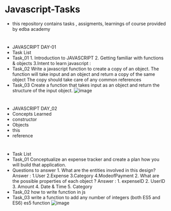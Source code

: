 # Javascript-Tasks
- this repository contains tasks , assigments, learnings of course provided by edba academy
#
- JAVASCRIPT DAY-01
- Task List
- Task_01 1. Introduction to JAVASCRIPT 2. Getting familiar with functions & objects 3.Intent to learn javascript :
- Task_02 Write a javascript function to create a copy of an object. The function will take input and an object and return a copy of the same object The copy should take care of any common references
- Task_03 Create a function that takes input as an object and return the structure of the input object.
 ![image](https://github.com/nupoorkedare2002/Javascript-bootcamp-/assets/143624372/eefc74b4-1b1a-44ac-ba6c-a475bdaee6d4)


#
- JAVASCRIPT DAY_02
- Concepts Learned
- constructor
- Objects
- this
- reference
#  
- Task List
- Task_01 Conceptualize an expense tracker and create a plan how you will build that application.
- Questions to answer 1. What are the entities involved in this design? Answer : 1.User 2.Expense 3.Category 4.ModeofPayment 2. What are the possible properties of each object ? Answer : 1. expenseID 2. UserID 3. Amount 4. Date & Time 5. Category
- Task_02 how to write function in js
- Task_03 write a function to add any number of integers (both ES5 and ES6) es5 function
 ![image](https://github.com/nupoorkedare2002/Javascript-bootcamp-/assets/143624372/b56895c8-6513-4c6d-af7a-833476d38d87)
#
